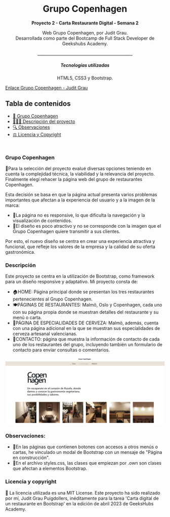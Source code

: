 <h1 align="center"> Grupo Copenhagen</h1>


__<p align="center">Proyecto 2 - Carta Restaurante Digital - Semana 2</p>__

<p align="center">Web Grupo Copenhagen, por Judit Grau.
<br>
Desarrollada como parte del Bootcamp de Full Stack Developer de Geekshubs Academy.</p>


<p align="center">_______________________________________________</p>


<h5 align="center"> Tecnologías utilizadas</h1>

<p align="center">HTML5, CSS3 y Bootstrap.

[Enlace Grupo Copenhagen - Judit Grau](https://ditgrau.github.io/fsdGrupoCopenhagen/)

## Tabla de contenidos


- [🥗 Grupo Copenhagen](#Grupo-copenhagen)
- [👩🏻‍💻 Descripción del proyecto](#Descripción)
- [🔍 Observaciones](#Observaciones)
- [⚖️ Licencia y Copyright](#licencia-y-copyright)
<br>


### Grupo Copenhagen 

🤔Para la selección del proyecto evalué diversas opciones teniendo en cuenta la complejidad técnica, la viabilidad y la relevancia del proyecto. Finalmente elegí rehacer la página web del grupo de restaurantes Copenhagen.

Esta decisión se basa en que la página actual presenta varios problemas importantes que afectan a la experiencia del usuario y a la imagen de la marca: 
- 📲La página no es responsive, lo que dificulta la navegación y la visualización de contenidos. 
- 🍃El diseño es poco atractivo y no se corresponde con la imagen que el Grupo Copenhagen quiere transmitir a sus clientes.

Por esto, el nuevo diseño se centra en crear una experiencia atractiva y funcional, que refleje los valores de la empresa y la calidad de su oferta gastronómica. 

### Descripción

Este proyecto se centra en la utilización de Bootstrap, como framework para un diseño responsive y adaptativo.
Mi proyecto consta de:

- 🏠HOME: Página principal donde se presentan los tres restaurantes pertenecientes al Grupo Copenhagen.
- 🍽️PÁGINAS DE RESTAURANTES: Malmö, Oslo y Copenhagen, cada uno con su página propia donde se muestran detalles del restaurante y su menú o carta.
- 🍻PÁGINA DE ESPECIALIDADES DE CERVEZA: Malmö, además, cuenta con una página adicional en la que se muestran sus especialidades de cerveza artesanal valencianas.
- 📍CONTACTO: página que muestra la información de contacto de cada uno de los restaurantes del grupo, incluyendo también un formulario de contacto para enviar consultas o comentarios.

<img src="./img/Captura de pantalla 2023-07-10 210117.png"></img>

### Observaciones: 

- 🚧En las páginas que contienen botones con accesos a otros menús o cartas, he vinculado un modal de Bootstrap con un mensaje de "Página en construcción".
- 🎨En el archivo styles.css, las clases que empiezan por .own son clases que afectan a elementos Bootstrap.


### Licencia y copyright
📝 La licencia utilizada es una MIT License.
Este proyecto ha sido realizado por mí, Judit Grau Puigdollers, inéditamente para la tarea 'Carta digital de un restaurante en Bootstrap' en la edición de abril 2023 de GeeksHubs Academy.
